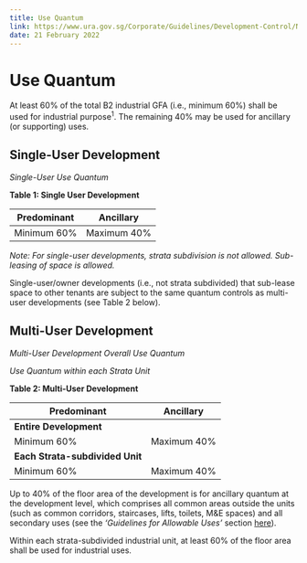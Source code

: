 ```yaml
---
title: Use Quantum
link: https://www.ura.gov.sg/Corporate/Guidelines/Development-Control/Non-Residential/B2/Use-Quantum
date: 21 February 2022
---
```


# Use Quantum

At least 60% of the total B2 industrial GFA (i.e., minimum 60%) shall be used for industrial purpose<sup>1</sup>. The remaining 40% may be used for ancillary (or supporting) uses.

## Single-User Development

*Single-User Use Quantum*

**Table 1: Single User Development**

**Predominant** | **Ancillary**
--- | ---
Minimum 60% | Maximum 40%

*Note: For single-user developments, strata subdivision is not allowed. Sub-leasing of space is allowed.*

Single-user/owner developments (i.e., not strata subdivided) that sub-lease space to other tenants are subject to the same quantum controls as multi-user developments (see Table 2 below).

## Multi-User Development

*Multi-User Development Overall Use Quantum*

*Use Quantum within each Strata Unit*

**Table 2: Multi-User Development**

**Predominant** | **Ancillary**
--- | ---
**Entire Development** | 
Minimum 60% | Maximum 40% 
**Each Strata-subdivided Unit** | 
Minimum 60% | Maximum 40%

Up to 40% of the floor area of the development is for ancillary quantum at the development level, which comprises all common areas outside the units (such as common corridors, staircases, lifts, toilets, M&E spaces) and all secondary uses (see the *‘Guidelines for Allowable Uses’* section [here](https://www.ura.gov.sg/Corporate/Guidelines/Development-Control/Non-Residential/B2/Allowable-Uses)).

Within each strata-subdivided industrial unit, at least 60% of the floor area shall be used for industrial uses.


